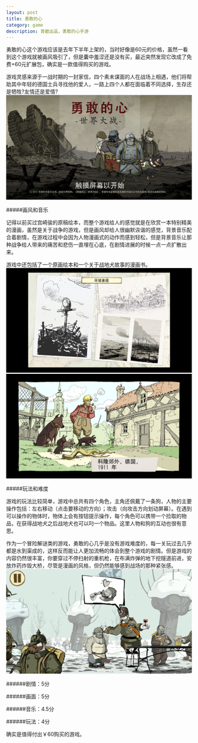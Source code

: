 ```yaml
---
layout: post
title: 勇敢的心
category: game
description: 育碧出品，勇敢的心手游
---
```


勇敢的心这个游戏应该是去年下半年上架的，当时好像是60元的价格，虽然一看到这个游戏就被画风吸引了，但是囊中羞涩还是没有买，最近突然发现它改成了免费+60元扩展包，确实是一款值得购买的游戏。

游戏灵感来源于一战时期的一封家信，四个素未谋面的人在战场上相遇，他们将帮助其中年轻的德国士兵寻找他的爱人，一路上四个人都在面临着不同选择，生存还是牺牲?友情还是爱情?
![Alt text](../../img/valiantheart/title.png)

#####画风和音乐

记得以前买过宫崎骏的原稿绘本，而整个游戏给人的感觉就是在欣赏一本特别精美的漫画，虽然是关于战争的游戏，但是画风却给人很幽默诙谐的感觉，背景音乐配合着剧情，在游戏过程中会因为人物漫画式的动作而感到轻松，但是背景音乐让那种战争给人带来的痛苦和悲伤一直埋在心底，在剧情进展的时候一点一点扩散出来。

游戏中还包括了一个原画绘本和一个关于战地犬故事的漫画书。
![Alt text](../../img/valiantheart/picture.png)
![Alt text](../../img/valiantheart/dog.png)

#####玩法和难度

游戏的玩法比较简单，游戏中总共有四个角色，主角还佩戴了一条狗，人物的主要操作包括：左右移动（点击要移动的方向）；攻击（向攻击方向划动屏幕）。在遇到可以操作的物体时，物体上会有按钮提示操作，每个角色可以携带一个捡取的物品，在获得战地犬之后战地犬也可以叼一个物品。这里人物和狗的互动也很有意思。

作为一个冒险解谜类的游戏，勇敢的心几乎是没有游戏难度的，每一关玩过去几乎都是水到渠成的，这样反而能让人更加流畅的体会到整个游戏的剧情。但是游戏的内容仍然很丰富，你要穿过不停扫射的重机枪，在布满炸弹的地下挖隧道前进，安放炸药炸毁大桥，尽管是漫画的风格，但仍然能够感到战场的那种紧张感。
![Alt text](../../img/valiantheart/game.png)

######剧情：5分

######画面：5分

######音乐：4.5分

######玩法：4分

确实是值得付出￥60购买的游戏。
